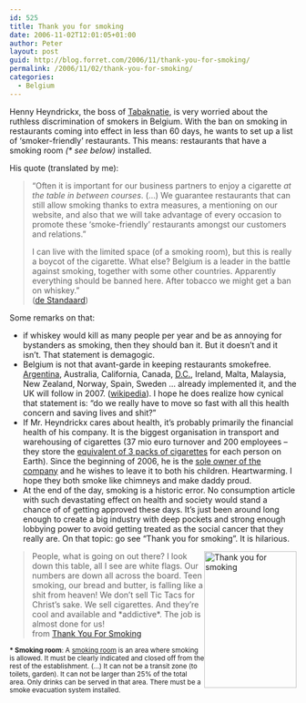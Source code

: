 ```yaml
---
id: 525
title: Thank you for smoking
date: 2006-11-02T12:01:05+01:00
author: Peter
layout: post
guid: http://blog.forret.com/2006/11/thank-you-for-smoking/
permalink: /2006/11/02/thank-you-for-smoking/
categories:
  - Belgium
---
```

Henny Heyndrickx, the boss of [Tabaknatie](http://www.tabaknatie.be), is very worried about the ruthless discrimination of smokers in Belgium. With the ban on smoking in restaurants coming into effect in less than 60 days, he wants to set up a list of &#8216;smoker-friendly&#8217; restaurants. This means: restaurants that have a smoking room _(* see below)_ installed.

His quote (translated by me):

> &#8220;Often it is important for our business partners to enjoy a cigarette _at the table in between courses_. (&#8230;) We guarantee restaurants that can still allow smoking thanks to extra measures, a mentioning on our website, and also that we will take advantage of every occasion to promote these &#8216;smoke-friendly&#8217; restaurants amongst our customers and relations.&#8221;
> 
> I can live with the limited space (of a smoking room), but this is really a boycot of the cigarette. What else? Belgium is a leader in the battle against smoking, together with some other countries. Apparently everything should be banned here. After tobacco we might get a ban on whiskey.&#8221;  
> ([de Standaard](http://www.standaard.be/Artikel/Detail.aspx?artikelId=GEG13V83E))

<!--more-->

  
Some remarks on that:

  * if whiskey would kill as many people per year and be as annoying for bystanders as smoking, then they should ban it. But it doesn&#8217;t and it isn&#8217;t. That statement is demagogic.
  * Belgium is not that avant-garde in keeping restaurants smokefree. [Argentina](http://tangospam.typepad.com/tangospam_la_vida_con_deb/2006/10/buenos_airesair.html), Australia, California, Canada, [D.C.](http://www.washingtonpost.com/wp-dyn/content/article/2006/01/04/AR2006010401310.html), Ireland, Malta, Malaysia, New Zealand, Norway, Spain, Sweden &#8230; already implemented it, and the UK will follow in 2007. ([wikipedia](http://en.wikipedia.org/wiki/List_of_smoking_bans)). I hope he does realize how cynical that statement is: &#8220;do we really have to move so fast with all this health concern and saving lives and shit?&#8221;
  * If Mr. Heyndrickx cares about health, it&#8217;s probably primarily the financial health of his company. It is the biggest organisation in transport and warehousing of cigarettes (37 mio euro turnover and 200 employees &#8211; they store the [equivalent of 3 packs of cigarettes](http://www.vilt.be/nieuwsarchief/detail.phtml?id=8500) for each person on Earth). Since the beginning of 2006, he is the [sole owner of the company](http://www.express.be/zint/dvp_articles.ArticleDetail?ArtikelIdA=25683) and he wishes to leave it to both his children. Heartwarming. I hope they both smoke like chimneys and make daddy proud.
  * At the end of the day, smoking is a historic error. No consumption article with such devastating effect on health and society would stand a chance of of getting approved these days. It&#8217;s just been around long enough to create a big industry with deep pockets and strong enough lobbying power to avoid getting treated as the social cancer that they really are. On that topic: go see &#8220;Thank you for smoking&#8221;. It is hilarious.

> [<img loading="lazy" src="http://static.flickr.com/106/286694203_f3ce85225a_m.jpg" style="float: right" width="162" height="240" alt="Thank you for smoking" />](http://www.flickr.com/photos/pforret/286694203/ "Photo Sharing")People, what is going on out there? I look down this table, all I see are white flags. Our numbers are down all across the board. Teen smoking, our bread and butter, is falling like a shit from heaven! We don&#8217;t sell Tic Tacs for Christ&#8217;s sake. We sell cigarettes. And they&#8217;re cool and available and \*addictive\*. The job is almost done for us!  
> from [Thank You For Smoking](http://www.imdb.com/title/tt0427944/)

<small><strong>* Smoking room</strong>: A <a href="https://portal.health.fgov.be/pls/portal/internet.glossary_display.show?p_term_id=1864&#038;p_lang=en">smoking room</a> is an area where smoking is allowed. It must be clearly indicated and closed off from the rest of the establishment. (&#8230;) It can not be a transit zone (to toilets, garden). It can not be larger than 25% of the total area. Only drinks can be served in that area. There must be a smoke evacuation system installed.</small>